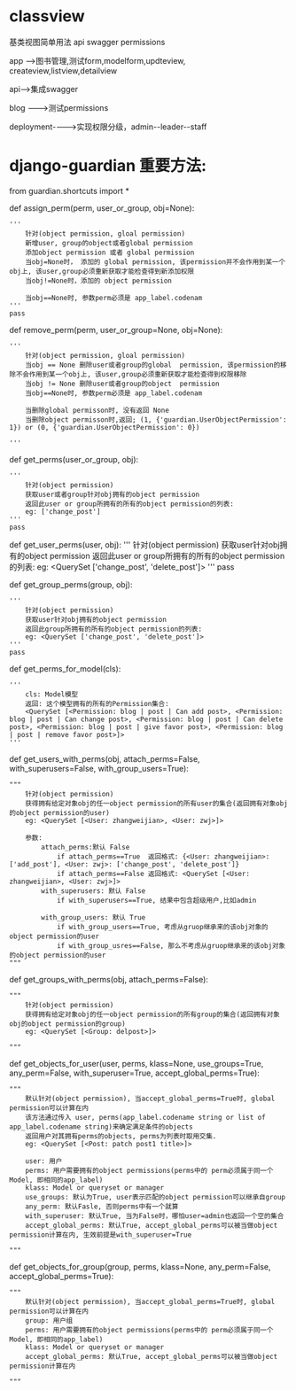 # classview
基类视图简单用法
api
swagger
permissions




app -->图书管理,测试form,modelform,updteview, createview,listview,detailview


api-->集成swagger

blog --->测试permissions

deployment---->实现权限分级，admin--leader--staff



# django-guardian 重要方法:

from guardian.shortcuts import *

def assign_perm(perm, user_or_group, obj=None):

    '''
        针对(object permission, gloal permission)
        新增user, group的object或者global permission
        添加object permission 或者 global permission
        当obj=None时， 添加的 global permission, 该permission并不会作用到某一个obj上, 该user,group必须重新获取才能检查得到新添加权限
        当obj!=None时，添加的 object permission

        当obj==None时, 参数perm必须是 app_label.codenam
    '''
    pass



def remove_perm(perm, user_or_group=None, obj=None):

    '''
        针对(object permission, gloal permission)
        当obj == None 删除user或者group的global  permission, 该permission的移除不会作用到某一个obj上, 该user,group必须重新获取才能检查得到权限移除
        当obj != None 删除user或者group的object  permission
        当obj==None时, 参数perm必须是 app_label.codenam

        当删除global permisson时, 没有返回 None
        当删除object permisson时,返回; (1, {'guardian.UserObjectPermission': 1}) or (0, {'guardian.UserObjectPermission': 0})

    '''



def get_perms(user_or_group, obj):

    '''
        针对(object permission)
        获取user或者group针对obj拥有的object permission
        返回此user or group所拥有的所有的object permission的列表:
        eg: ['change_post']
    '''
    pass



def get_user_perms(user, obj):
    '''
        针对(object permission)
        获取user针对obj拥有的object permission
        返回此user or group所拥有的所有的object permission的列表:
        eg: <QuerySet ['change_post', 'delete_post']>
    '''
    pass



def get_group_perms(group, obj):

    '''
        针对(object permission)
        获取user针对obj拥有的object permission
        返回此group所拥有的所有的object permission的列表:
        eg: <QuerySet ['change_post', 'delete_post']>
    '''
    pass



def get_perms_for_model(cls):

    '''
        cls: Model模型
        返回: 这个模型拥有的所有的Permission集合:
        <QuerySet [<Permission: blog | post | Can add post>, <Permission: blog | post | Can change post>, <Permission: blog | post | Can delete post>, <Permission: blog | post | give favor post>, <Permission: blog | post | remove favor post>]>
    '''



def get_users_with_perms(obj, attach_perms=False, with_superusers=False, with_group_users=True):

    """
        针对(object permission)
        获得拥有给定对象obj的任一object permission的所有user的集合(返回拥有对象obj的object permission的user)
        eg: <QuerySet [<User: zhangweijian>, <User: zwj>]>

        参数:
            attach_perms:默认 False
                if attach_perms==True  返回格式: {<User: zhangweijian>: ['add_post'], <User: zwj>: ['change_post', 'delete_post']}
                if attach_perms==False 返回格式: <QuerySet [<User: zhangweijian>, <User: zwj>]>
            with_superusers: 默认 False
                if with_superusers==True, 结果中包含超级用户,比如admin

            with_group_users: 默认 True
                if with_group_users==True, 考虑从gruop继承来的该obj对象的object permission的user
                if with_group_usres==False, 那么不考虑从gruop继承来的该obj对象的object permission的user
    """



def get_groups_with_perms(obj, attach_perms=False):

    """
        针对(object permission)
        获得拥有给定对象obj的任一object permission的所有group的集合(返回拥有对象obj的object permission的group)
        eg: <QuerySet [<Group: delpost>]>

    """



def get_objects_for_user(user, perms, klass=None, use_groups=True, any_perm=False,
                         with_superuser=True, accept_global_perms=True):

    """
        默认针对(object permission), 当accept_global_perms=True时, global permission可以计算在内
        该方法通过传入 user, perms(app_label.codename string or list of app_label.codename string)来确定满足条件的objects
        返回用户对其拥有perms的objects, perms为列表时取用交集.
        eg: <QuerySet [<Post: patch post1 title>]>

        user: 用户
        perms: 用户需要拥有的object permissions(perms中的 perm必须属于同一个Model, 即相同的app_label)
        klass: Model or queryset or manager
        use_groups: 默认为True, user表示匹配的object permission可以继承自group
        any_perm: 默认Fasle, 否则perms中有一个就算
        with_superuser: 默认True, 当为False时，哪怕user=admin也返回一个空的集合
        accept_global_perms: 默认True, accept_global_perms可以被当做object permission计算在内, 生效前提是with_superuser=True

    """



def get_objects_for_group(group, perms, klass=None, any_perm=False, accept_global_perms=True):

    """
        默认针对(object permission), 当accept_global_perms=True时, global permission可以计算在内
        group: 用户组
        perms: 用户需要拥有的object permissions(perms中的 perm必须属于同一个Model, 即相同的app_label)
        klass: Model or queryset or manager
        accept_global_perms: 默认True, accept_global_perms可以被当做object permission计算在内

    """




